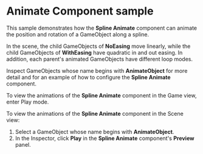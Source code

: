 # Animate Component sample

This sample demonstrates how the **Spline Animate** component can animate the position and rotation of a GameObject along a spline. 

In the scene, the child GameObjects of **NoEasing** move linearly, while the child GameObjects of **WithEasing** have quadratic in and out easing. In addition, each parent's animated GameObjects have different loop modes. 

Inspect GameObjects whose name begins with **AnimateObject** for more detail and for an example of how to configure the **Spline Animate** component. 

To view the animations of the **Spline Animate** component in the Game view, enter Play mode.

To view the animations of the **Spline Animate** component in the Scene view:

1. Select a GameObject whose name begins with **AnimateObject**. 
2. In the Inspector, click **Play** in the **Spline Animate** component's **Preview** panel.

